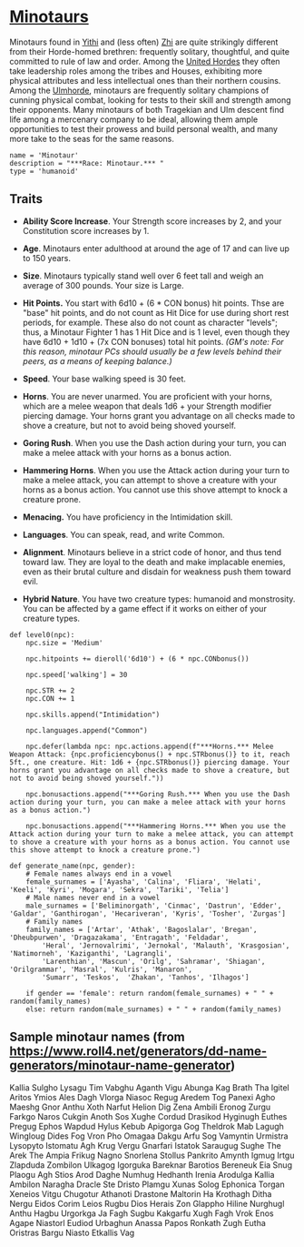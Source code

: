 # [Minotaurs](../Creatures/Minotaur.md)
Minotaurs found in [Yithi](../Nations/Yithi.md) and (less often) [Zhi](../Nations/Zhi.md) are quite strikingly different from their Horde-homed brethren: frequently solitary, thoughtful, and quite committed to rule of law and order. Among the [United Hordes](../Nations/Tragekia.md) they often take leadership roles among the tribes and Houses, exhibiting more physical attributes and less intellectual ones than their northern cousins. Among the [Ulmhorde](../Nations/Ulm.md), minotaurs are frequently solitary champions of cunning physical combat, looking for tests to their skill and strength among their opponents. Many minotaurs of both Tragekian and Ulm descent find life among a mercenary company to be ideal, allowing them ample opportunities to test their prowess and build personal wealth, and many more take to the seas for the same reasons.

```
name = 'Minotaur'
description = "***Race: Minotaur.*** "
type = 'humanoid'
```

## Traits
* **Ability Score Increase**. Your Strength score increases by 2, and your Constitution score increases by 1.

* **Age**. Minotaurs enter adulthood at around the age of 17 and can live up to 150 years.

* **Size**. Minotaurs typically stand well over 6 feet tall and weigh an average of 300 pounds. Your size is Large.

* **Hit Points.** You start with 6d10 + (6 * CON bonus) hit points. Thse are "base" hit points, and do not count as Hit Dice for use during short rest periods, for example. These also do not count as character "levels"; thus, a Minotaur Fighter 1 has 1 Hit Dice and is 1 level, even though they have 6d10 + 1d10 + (7x CON bonuses) total hit points. *(GM's note: For this reason, minotaur PCs should usually be a few levels behind their peers, as a means of keeping balance.)*

* **Speed**. Your base walking speed is 30 feet.

* **Horns**. You are never unarmed. You are proficient with your horns, which are a melee weapon that deals 1d6 + your Strength modifier piercing damage. Your horns grant you advantage on all checks made to shove a creature, but not to avoid being shoved yourself.

* **Goring Rush**. When you use the Dash action during your turn, you can make a melee attack with your horns as a bonus action.

* **Hammering Horns**. When you use the Attack action during your turn to make a melee attack, you can attempt to shove a creature with your horns as a bonus action. You cannot use this shove attempt to knock a creature prone.

* **Menacing.** You	have proficiency in the Intimidation skill. 

* **Languages**. You can speak, read, and write Common.

* **Alignment**. Minotaurs believe in a strict code of honor, and thus tend toward law. They are loyal to the death and make implacable enemies, even as their brutal culture and disdain for weakness push them toward evil.

* **Hybrid Nature**. You have two creature types: humanoid and monstrosity. You can be affected by a game effect if it works on either of your creature types.

```
def level0(npc):
    npc.size = 'Medium'

    npc.hitpoints += dieroll('6d10') + (6 * npc.CONbonus())

    npc.speed['walking'] = 30

    npc.STR += 2
    npc.CON += 1

    npc.skills.append("Intimidation")

    npc.languages.append("Common")

    npc.defer(lambda npc: npc.actions.append(f"***Horns.*** Melee Weapon Attack: {npc.proficiencybonus() + npc.STRbonus()} to it, reach 5ft., one creature. Hit: 1d6 + {npc.STRbonus()} piercing damage. Your horns grant you advantage on all checks made to shove a creature, but not to avoid being shoved yourself."))

    npc.bonusactions.append("***Goring Rush.*** When you use the Dash action during your turn, you can make a melee attack with your horns as a bonus action.")

    npc.bonusactions.append("***Hammering Horns.*** When you use the Attack action during your turn to make a melee attack, you can attempt to shove a creature with your horns as a bonus action. You cannot use this shove attempt to knock a creature prone.")

def generate_name(npc, gender):
    # Female names always end in a vowel
    female_surnames = ['Ayasha', 'Calina', 'Fliara', 'Helati', 'Keeli', 'Kyri', 'Mogara', 'Sekra', 'Tariki', 'Telia']
    # Male names never end in a vowel
    male_surnames = ['Beliminorgath', 'Cinmac', 'Dastrun', 'Edder', 'Galdar', 'Ganthirogan', 'Hecariveran', 'Kyris', 'Tosher', 'Zurgas']
    # Family names
    family_names = ['Artar', 'Athak', 'Bagoslalar', 'Bregan', 'Dheubpurwen', 'Dragazakama', 'Entragath', 'Feldadar', 
        'Heral', 'Jernovalrimi', 'Jernokal', 'Malauth', 'Krasgosian', 'Natimorneh', 'Kaziganthi', 'Lagrangli', 
        'Larenthian', 'Mascun', 'Orilg', 'Sahramar', 'Shiagan', 'Orilgrammar', 'Masral', 'Kulris', 'Manaron', 
        'Sumarr', 'Teskos',  'Zhakan', 'Tanhos', 'Ilhagos']

    if gender == 'female': return random(female_surnames) + " " + random(family_names)
    else: return random(male_surnames) + " " + random(family_names)
```

## Sample minotaur names (from https://www.roll4.net/generators/dd-name-generators/minotaur-name-generator)
Kallia Sulgho
Lysagu Tim
Vabghu Aganth
Vigu Abunga
Kag Brath
Tha Igitel
Aritos Ymios
Ales Dagh
Vlorga Niasoc
Regug Aredem
Tog Panexi
Agho Maeshg
Gnor Anthu
Xoth Narfut
Helion Dig
Zena Ambili
Eronog Zurgu
Farkgo Naros
Cukgin Anoth
Sos Xughe
Cordud Drasikod
Hyginugh Euthes
Pregug Ephos
Wapdud Hylus
Kebub Apigorga
Gog Theldrok
Mab Lagugh
Wingloug Dides
Fog Vron
Pho Omagaa
Dakgu Arfu
Sog Vamyntin
Urmistra Lysopyto
Istomatu Agh
Krug Vergu
Gnarfari Istatok
Saraugug Sughe
The Arek
The Ampia
Frikug Nagno
Snorlena Stollus
Pankrito Amynth
Igmug Irtgu
Zlapduda Zombilon
Ulkagog Igorguka
Bareknar Barotios
Bereneuk Eia
Snug Plaogu
Agh Stios
Arod Daghe
Numhug Hedhanth
Irenia Arodulga
Kallia Ambilon
Naragha Dracle
Ste Dristo
Plamgu Xunas
Solog Ephonica
Torgan Xeneios
Vitgu Chugotur
Athanoti Drastone
Maltorin Ha
Krothagh Ditha
Nergu Eidos
Corim Leios
Rugbu Dios
Herais Zon
Glappho Hiline
Nurghugl Anthu
Hagbu Urgorkga
Ja Fagh
Sugbu Kakgarfu
Xugh Fagh
Vrok Enos
Agape Niastorl
Eudiod Urbaghun
Anassa Papos
Ronkath Zugh
Eutha Oristras
Bargu Niasto
Etkallis Vag